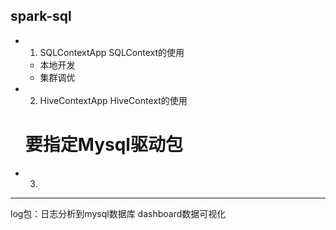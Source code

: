 ## spark-sql

- 1. SQLContextApp SQLContext的使用
    - 本地开发
    - 集群调优
- 2. HiveContextApp HiveContext的使用
    # 要指定Mysql驱动包

- 3.


--------------------------
log包：日志分析到mysql数据库
dashboard数据可视化